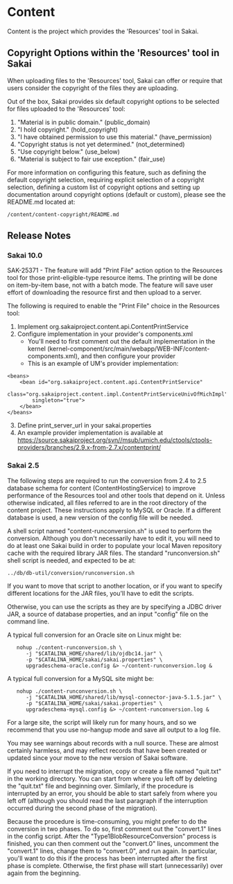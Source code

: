 # Content

Content is the project which provides the 'Resources' tool in Sakai.

## Copyright Options within the 'Resources' tool in Sakai

When uploading files to the 'Resources' tool, Sakai can offer or require that users consider the copyright of the files they are uploading.

Out of the box, Sakai provides six default copyright options to be selected for files uploaded to the 'Resources' tool:

1. "Material is in public domain." (public_domain)
2. "I hold copyright." (hold_copyright)
3. "I have obtained permission to use this material." (have_permission)
4. "Copyright status is not yet determined." (not_determined)
5. "Use copyright below." (use_below)
6. "Material is subject to fair use exception." (fair_use)

For more information on configuring this feature, such as defining the default copyright selection, requiring explicit selection of a copyright selection, defining a custom list of
copyright options and setting up documentation around copyright options (default or custom), please see the README.md located at:

```
/content/content-copyright/README.md
```

## Release Notes

### Sakai 10.0

SAK-25371 - The feature will add "Print File" action option to the Resources tool for those print-eligible-type resource items.
The printing will be done on item-by-item base, not with a batch mode. The feature will save user effort of downloading the resource first and then upload to a  server.

The following is required to enable the "Print File" choice in the Resources tool:

1. Implement org.sakaiproject.content.api.ContentPrintService
2. Configure implementation in your provider's components.xml
	* You'll need to first comment out the default implementation in the kernel (kernel-component/src/main/webapp/WEB-INF/content-components.xml), and then configure your provider
	* This is an example of UM's provider implementation:

```
<beans>
	<bean id="org.sakaiproject.content.api.ContentPrintService"
		class="org.sakaiproject.content.impl.ContentPrintServiceUnivOfMichImpl"
		singleton="true">
	</bean>
</beans>
```

3. Define print_server_url in your sakai.properties
4. An example provider implementation is available at https://source.sakaiproject.org/svn//msub/umich.edu/ctools/ctools-providers/branches/2.9.x-from-2.7.x/contentprint/

### Sakai 2.5

The following steps are required to run the conversion from 2.4 to 2.5
database schema for content (ContentHostingService) to improve performance
of the Resources tool and other tools that depend on it.  Unless otherwise
indicated, all files referred to are in the root directory of the content
project. These instructions apply to MySQL or Oracle.  If a different
database is used, a new version of the config file will be needed.

A shell script named "content-runconversion.sh" is used to perform the
conversion. Although you don't necessarily have to edit it, you will
need to do at least one Sakai build in order to populate your local
Maven repository cache with the required library JAR files. The standard
"runconversion.sh" shell script is needed, and expected to be at:

```
../db/db-util/conversion/runconversion.sh
```

If you want to move that script to another location, or if you want
to specify different locations for the JAR files, you'll have to
edit the scripts.

Otherwise, you can use the scripts as they are by specifying a JDBC
driver JAR, a source of database properties, and an input "config"
file on the command line.

A typical full conversion for an Oracle site on Linux might be:

```
   nohup ./content-runconversion.sh \
      -j "$CATALINA_HOME/shared/lib/ojdbc14.jar" \
      -p "$CATALINA_HOME/sakai/sakai.properties" \
      upgradeschema-oracle.config &> ~/content-runconversion.log &
```

A typical full conversion for a MySQL site might be:

```
   nohup ./content-runconversion.sh \
      -j "$CATALINA_HOME/shared/lib/mysql-connector-java-5.1.5.jar" \
      -p "$CATALINA_HOME/sakai/sakai.properties" \
      upgradeschema-mysql.config &> ~/content-runconversion.log &
```

For a large site, the script will likely run for many hours, and so
we recommend that you use no-hangup mode and save all output to a log file.

You may see warnings about records with a null source. These are
almost certainly harmless, and may reflect records that have
been created or updated since your move to the new version of
Sakai software.

If you need to interrupt the migration, copy or create a file named
"quit.txt" in the working directory. You can start from where you
left off by deleting the "quit.txt" file and beginning over. Similarly,
if the procedure is interrupted by an error, you should be able to
start safely from where you left off (although you should read
the last paragraph if the interruption occurred during the
second phase of the migration).

Because the procedure is time-consuming, you might prefer to do
the conversion in two phases. To do so, first comment out the
"convert.1" lines in the config script. After the "Type1BlobResourceConversion"
process is finished, you can then comment out the "convert.0" lines,
uncomment the "convert.1" lines, change them to "convert.0", and
run again. In particular, you'll want to do this if the process
has been interrupted after the first phase is complete. Otherwise,
the first phase will start (unnecessarily) over again from the beginning.
